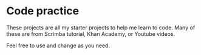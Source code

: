 # Code practice
These projects are all my starter projects to help me learn to code.
Many of these are from Scrimba tutorial, Khan Academy, or Youtube videos.

Feel free to use and change as you need.
